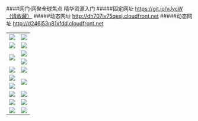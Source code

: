 ####网门·网聚全球焦点 精华资源入门
#####固定网址 https://git.io/vJvcW（请收藏）
#####动态网址 http://dh707iv75qexj.cloudfront.net
#####动态网址 http://d246j53n81xfdd.cloudfront.net
<table>
  <tr height="1"></tr>
  <tr>
    <td><a href="https://d246j53n81xfdd.cloudfront.net" target="_blank"><img src="https://d246j53n81xfdd.cloudfront.net/Up/0WMDT0.jpg" /></a></td>
    <td><a href="https://d246j53n81xfdd.cloudfront.net/oNote.aspx" target="_blank"><img src="https://d246j53n81xfdd.cloudfront.net/Up/0WZTT0.jpg" /></a></td>
  </tr>
  <tr>
    <td><a href="http://x3t.muna.org/99" target="_blank"><img src="https://d246j53n81xfdd.cloudfront.net/Up/0DTW.jpg"/></a></td>
    <td><a href="https://d246j53n81xfdd.cloudfront.net/ogST.aspx" target="_blank"><img src="https://d246j53n81xfdd.cloudfront.net/Up/ST.jpg"/></a></td>
  </tr>
  <tr>
    <td rowspan=2><a href="https://d246j53n81xfdd.cloudfront.net/ogUP.aspx?name=WJ.mp4" target="_blank"><img src="https://d246j53n81xfdd.cloudfront.net/Up/WJ.jpg" /></a></td>
    <td><a href="https://d246j53n81xfdd.cloudfront.net/ogUP.aspx?name=DKC.mp4&count=13" target="_blank"><img src="https://d246j53n81xfdd.cloudfront.net/Up/DKC.jpg" /></a></td> 
  </tr>
  <tr>
    <td><a href="https://d246j53n81xfdd.cloudfront.net/ogUP.aspx?name=LRWS.mp4&count=6B:12,5A:10,5B:35,4A:14,4B:19,3A:10,3B:26,2A:16,2B:21,1A:23,1B:29" target="_blank"><img src="https://d246j53n81xfdd.cloudfront.net/Up/LRWS.jpg" /></a></td>
  </tr>
  <tr>
    <td><a href="https://d246j53n81xfdd.cloudfront.net/ogUP.aspx?name=WJZM.mp4&count=8" target="_blank"><img src="https://d246j53n81xfdd.cloudfront.net/Up/WJZM.jpg" /></a></td>
    <td><a href="https://d246j53n81xfdd.cloudfront.net/ogUP.aspx?name=XTFY.mp4&count=8" target="_blank"><img src="https://d246j53n81xfdd.cloudfront.net/Up/XTFY.jpg" /></a></td>
  </tr>
  <tr>
    <td><a href="https://d246j53n81xfdd.cloudfront.net/ogUP.aspx?name=JQR.mp4&count=2" target="_blank"><img src="https://d246j53n81xfdd.cloudfront.net/Up/JQR.jpg" /></a></td>   
    <td rowspan=2><a href="https://d246j53n81xfdd.cloudfront.net/ogUP.aspx?name=JP.mp4&count=9" target="_blank"><img src="https://d246j53n81xfdd.cloudfront.net/Up/JP.jpg" /></td>
  </tr>
  <tr>
    <td><a href="https://d246j53n81xfdd.cloudfront.net/ogUP.aspx?name=MTDWH.mp4&count=28" target="_blank"><img src="https://d246j53n81xfdd.cloudfront.net/Up/MTDWH.jpg" /></a></td>
  </tr>
  <tr>
    <td><a href="https://d246j53n81xfdd.cloudfront.net/ogUP.aspx?name=4SZG.mp4&count=05:6,04:20&current=05:6" target="_blank"><img src="https://d246j53n81xfdd.cloudfront.net/Up/4SZG0.jpg" /></a></td>
    <td><a href="https://d246j53n81xfdd.cloudfront.net/ogUP.aspx?name=4SDJ.mp4&count=05:16,04:52&current=05:16" target="_blank"><img src="https://d246j53n81xfdd.cloudfront.net/Up/4SDJ0.jpg" /></a></td>
  </tr>
  <tr>
    <td><a href="https://d246j53n81xfdd.cloudfront.net/ogUP.aspx?name=FG.zip" target="_blank"><img src="https://d246j53n81xfdd.cloudfront.net/Up/FG.jpg" /></a></td>
    <td><a href="https://d246j53n81xfdd.cloudfront.net/ogUP.aspx?name=FGA.apk" target="_blank"><img src="https://d246j53n81xfdd.cloudfront.net/Up/FGA.jpg" /></a></td>
  </tr>
  <tr>
    <td><a href="https://d246j53n81xfdd.cloudfront.net/ogUP.aspx?name=U.zip" target="_blank"><img src="https://d246j53n81xfdd.cloudfront.net/Up/U.jpg" /></a></td>
    <td><a href="https://d246j53n81xfdd.cloudfront.net/ogUP.aspx?name=UA.apk" target="_blank"><img src="https://d246j53n81xfdd.cloudfront.net/Up/UA.jpg" /></a></td>
  </tr>
</table>
